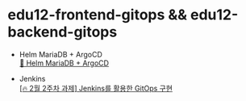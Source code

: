 # edu12-frontend-gitops && edu12-backend-gitops
- Helm MariaDB + ArgoCD  
  [📝 Helm MariaDB + ArgoCD](https://www.notion.so/heewon00/240123-240202-Docker-K3S-Nexus-Jenkins-ArgoCD-Helm-5dbcf254f1a14f11a4ed7bafff62d169?pvs=4#55bfe50121874359b4d5ab47592312a6)

  
- Jenkins  
  [[🔥 2월 2주차 과제] Jenkins를 활용한 GitOps 구현](https://www.notion.so/heewon00/240123-240202-Docker-K3S-Nexus-Jenkins-ArgoCD-Helm-5dbcf254f1a14f11a4ed7bafff62d169?pvs=4#e5e05583853144e09aa82cfc1a0c6fe2)  
